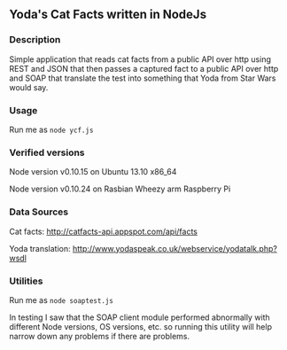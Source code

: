 ## Yoda's Cat Facts written in NodeJs

### Description

Simple application that reads cat facts from a public API over http using REST and JSON that then passes a captured fact to a public API over http and SOAP that translate the test into something that Yoda from Star Wars would say.

### Usage

Run me as `node ycf.js`

### Verified versions

Node version v0.10.15 on Ubuntu 13.10 x86_64

Node version v0.10.24 on Rasbian Wheezy arm Raspberry Pi

### Data Sources

Cat facts: http://catfacts-api.appspot.com/api/facts

Yoda translation: http://www.yodaspeak.co.uk/webservice/yodatalk.php?wsdl

### Utilities

Run me as `node soaptest.js` 

In testing I saw that the SOAP client module performed abnormally with different Node versions, OS versions, etc. so running this utility will help narrow down any problems if there are problems.
